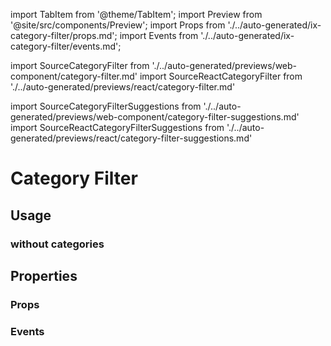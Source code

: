 import TabItem from '@theme/TabItem';
import Preview from '@site/src/components/Preview';
import Props from './../auto-generated/ix-category-filter/props.md';
import Events from './../auto-generated/ix-category-filter/events.md';

import SourceCategoryFilter from './../auto-generated/previews/web-component/category-filter.md'
import SourceReactCategoryFilter from './../auto-generated/previews/react/category-filter.md'

import SourceCategoryFilterSuggestions from './../auto-generated/previews/web-component/category-filter-suggestions.md'
import SourceReactCategoryFilterSuggestions from './../auto-generated/previews/react/category-filter-suggestions.md'

# Category Filter

## Usage

<Preview name="category-filter" height="12rem">
  <TabItem value="javascript">
    <SourceCategoryFilter />
  </TabItem>
  <TabItem value="react">
    <SourceReactCategoryFilter />
  </TabItem>
</Preview>

### without categories

<Preview name="category-filter-suggestions" height="12rem">
  <TabItem value="javascript">
    <SourceCategoryFilterSuggestions />
  </TabItem>
  <TabItem value="react">
    <SourceReactCategoryFilterSuggestions />
  </TabItem>
</Preview>

## Properties

### Props

<Props />

### Events

<Events />
